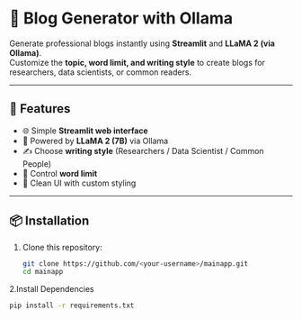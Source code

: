 # 📝 Blog Generator with Ollama  

Generate professional blogs instantly using **Streamlit** and **LLaMA 2 (via Ollama)**.  
Customize the **topic, word limit, and writing style** to create blogs for researchers, data scientists, or common readers.  

---

## 🚀 Features
- 🌐 Simple **Streamlit web interface**  
- 🧠 Powered by **LLaMA 2 (7B)** via Ollama  
- ✍️ Choose **writing style** (Researchers / Data Scientist / Common People)  
- 🔢 Control **word limit**  
- 🎨 Clean UI with custom styling  

---

## 📦 Installation

1. Clone this repository:
   ```bash
   git clone https://github.com/<your-username>/mainapp.git
   cd mainapp

2.Install Dependencies
  ```bash
  pip install -r requirements.txt
